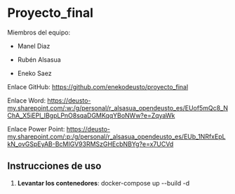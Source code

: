 # Proyecto_final

 Miembros del equipo:
 
  - Manel Diaz

  - Rubén Alsasua

  - Eneko Saez

 Enlace GitHub: https://github.com/enekodeusto/proyecto_final
 
 Enlace Word: https://deusto-my.sharepoint.com/:w:/g/personal/r_alsasua_opendeusto_es/EUof5mQc8_NChA_X5iEPl_IBgpLPnO8sqaDGMKqqYBoNWw?e=ZqyaWk
 
 Enlace Power Point: https://deusto-my.sharepoint.com/:p:/g/personal/r_alsasua_opendeusto_es/EUb_1NRfxEpLkN_ovGSpEyAB-BcMIGV93RMSzGHEcbNBYg?e=x7UCVd

## Instrucciones de uso
1. **Levantar los contenedores**: docker-compose up --build -d
